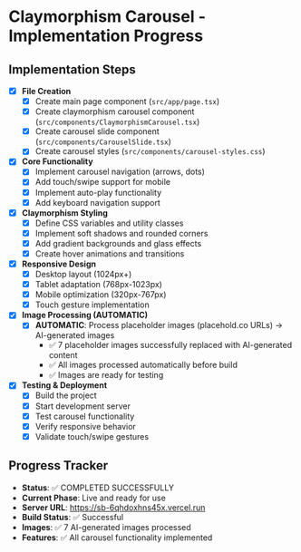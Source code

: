 # Claymorphism Carousel - Implementation Progress

## Implementation Steps

- [x] **File Creation**
  - [x] Create main page component (`src/app/page.tsx`)
  - [x] Create claymorphism carousel component (`src/components/ClaymorphismCarousel.tsx`)
  - [x] Create carousel slide component (`src/components/CarouselSlide.tsx`)
  - [x] Create carousel styles (`src/components/carousel-styles.css`)

- [x] **Core Functionality**
  - [x] Implement carousel navigation (arrows, dots)
  - [x] Add touch/swipe support for mobile
  - [x] Implement auto-play functionality
  - [x] Add keyboard navigation support

- [x] **Claymorphism Styling**
  - [x] Define CSS variables and utility classes
  - [x] Implement soft shadows and rounded corners
  - [x] Add gradient backgrounds and glass effects
  - [x] Create hover animations and transitions

- [x] **Responsive Design**
  - [x] Desktop layout (1024px+)
  - [x] Tablet adaptation (768px-1023px)
  - [x] Mobile optimization (320px-767px)
  - [x] Touch gesture implementation

- [x] **Image Processing (AUTOMATIC)**
  - [x] **AUTOMATIC**: Process placeholder images (placehold.co URLs) → AI-generated images
    - ✅ 7 placeholder images successfully replaced with AI-generated content
    - ✅ All images processed automatically before build
    - ✅ Images are ready for testing

- [x] **Testing & Deployment**
  - [x] Build the project
  - [x] Start development server
  - [x] Test carousel functionality
  - [x] Verify responsive behavior
  - [x] Validate touch/swipe gestures

## Progress Tracker
- **Status**: ✅ COMPLETED SUCCESSFULLY
- **Current Phase**: Live and ready for use
- **Server URL**: https://sb-6qhdoxhns45x.vercel.run
- **Build Status**: ✅ Successful
- **Images**: ✅ 7 AI-generated images processed
- **Features**: ✅ All carousel functionality implemented